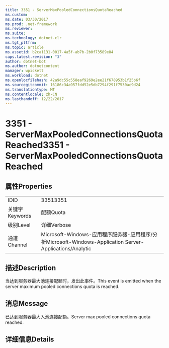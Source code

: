 ```yaml
---
title: 3351 - ServerMaxPooledConnectionsQuotaReached
ms.custom: 
ms.date: 03/30/2017
ms.prod: .net-framework
ms.reviewer: 
ms.suite: 
ms.technology: dotnet-clr
ms.tgt_pltfrm: 
ms.topic: article
ms.assetid: b2ca1131-0017-4a5f-ab7b-2b0f73589e84
caps.latest.revision: "3"
author: dotnet-bot
ms.author: dotnetcontent
manager: wpickett
ms.workload: dotnet
ms.openlocfilehash: 42a9dc55c558eaf9269e2ee21f678953b1f25b6f
ms.sourcegitcommit: 16186c34a957fdd52e5db7294f291f7530ac9d24
ms.translationtype: MT
ms.contentlocale: zh-CN
ms.lasthandoff: 12/22/2017
---
```

# <a name="3351---servermaxpooledconnectionsquotareached"></a><span data-ttu-id="1c9b9-102">3351 - ServerMaxPooledConnectionsQuotaReached</span><span class="sxs-lookup"><span data-stu-id="1c9b9-102">3351 - ServerMaxPooledConnectionsQuotaReached</span></span>
## <a name="properties"></a><span data-ttu-id="1c9b9-103">属性</span><span class="sxs-lookup"><span data-stu-id="1c9b9-103">Properties</span></span>  
  
|||  
|-|-|  
|<span data-ttu-id="1c9b9-104">ID</span><span class="sxs-lookup"><span data-stu-id="1c9b9-104">ID</span></span>|<span data-ttu-id="1c9b9-105">3351</span><span class="sxs-lookup"><span data-stu-id="1c9b9-105">3351</span></span>|  
|<span data-ttu-id="1c9b9-106">关键字</span><span class="sxs-lookup"><span data-stu-id="1c9b9-106">Keywords</span></span>|<span data-ttu-id="1c9b9-107">配额</span><span class="sxs-lookup"><span data-stu-id="1c9b9-107">Quota</span></span>|  
|<span data-ttu-id="1c9b9-108">级别</span><span class="sxs-lookup"><span data-stu-id="1c9b9-108">Level</span></span>|<span data-ttu-id="1c9b9-109">详细</span><span class="sxs-lookup"><span data-stu-id="1c9b9-109">Verbose</span></span>|  
|<span data-ttu-id="1c9b9-110">通道</span><span class="sxs-lookup"><span data-stu-id="1c9b9-110">Channel</span></span>|<span data-ttu-id="1c9b9-111">Microsoft-Windows-应用程序服务器-应用程序/分析</span><span class="sxs-lookup"><span data-stu-id="1c9b9-111">Microsoft-Windows-Application Server-Applications/Analytic</span></span>|  
  
## <a name="description"></a><span data-ttu-id="1c9b9-112">描述</span><span class="sxs-lookup"><span data-stu-id="1c9b9-112">Description</span></span>  
 <span data-ttu-id="1c9b9-113">当达到服务器最大池连接配额时，发出此事件。</span><span class="sxs-lookup"><span data-stu-id="1c9b9-113">This event is emitted when the server maximum pooled connections quota is reached.</span></span>  
  
## <a name="message"></a><span data-ttu-id="1c9b9-114">消息</span><span class="sxs-lookup"><span data-stu-id="1c9b9-114">Message</span></span>  
 <span data-ttu-id="1c9b9-115">已达到服务器最大入池连接配额。</span><span class="sxs-lookup"><span data-stu-id="1c9b9-115">Server max pooled connections quota reached.</span></span>  
  
## <a name="details"></a><span data-ttu-id="1c9b9-116">详细信息</span><span class="sxs-lookup"><span data-stu-id="1c9b9-116">Details</span></span>
